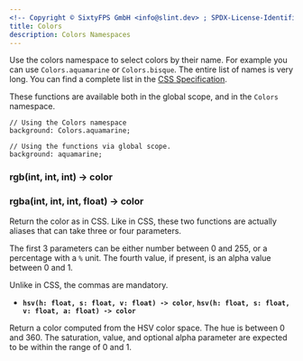 ```yaml
---
<!-- Copyright © SixtyFPS GmbH <info@slint.dev> ; SPDX-License-Identifier: MIT -->
title: Colors
description: Colors Namespaces
---
```


Use the colors namespace to select colors by their name. For example you can use `Colors.aquamarine` or `Colors.bisque`.
The entire list of names is very long. You can find a complete list in the [CSS Specification](https://www.w3.org/TR/css-color-3/#svg-color).

These functions are available both in the global scope, and in the `Colors` namespace.
```slint
// Using the Colors namespace
background: Colors.aquamarine;

// Using the functions via global scope.
background: aquamarine;
```

### rgb(int, int, int) -> color 
### rgba(int, int, int, float) -> color

Return the color as in CSS. Like in CSS, these two functions are actually aliases that can take
three or four parameters.

The first 3 parameters can be either number between 0 and 255, or a percentage with a `%` unit.
The fourth value, if present, is an alpha value between 0 and 1.

Unlike in CSS, the commas are mandatory.

 - **`hsv(h: float, s: float, v: float) -> color`**, **`hsv(h: float, s: float, v: float, a: float) -> color`**

Return a color computed from the HSV color space. The hue is between 0 and 360.
The saturation, value, and optional alpha parameter are expected to be within the range of 0 and 1.

